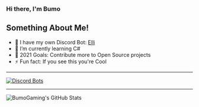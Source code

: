 ### Hi there, I'm Bumo

## Something About Me!

- 🔭 I have my own Discord Bot: [Elli][elli]
- 🌱 I’m currently learning C#
- 🥅 2021 Goals: Contribute more to Open Source projects
- ⚡ Fun fact: If you see this you're Cool

---

[![Discord Bots](https://top.gg/api/widget/763778168825053254.svg)](https://top.gg/bot/763778168825053254)

---

<img align="left" alt="BumoGaming's GitHub Stats" src="https://github-readme-stats.vercel.app/api?username=BumoGaming&show_icons=true&hide_border=true" />

[elli]: https://top.gg/bot/763778168825053254
